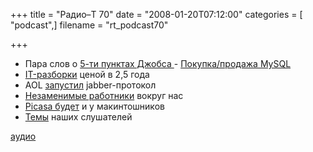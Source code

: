 +++
title = "Радио–Т 70"
date = "2008-01-20T07:12:00"
categories = [ "podcast",]
filename = "rt_podcast70"

+++

- Пара слов о [5-ти пунктах Джобса
](http://protusi.ru/itogi-macworld-conference-expo-2008/) - [Покупка/продажа MySQL](http://business.compulenta.ru/345168/)
- [IT-разборки](http://www.cnews.ru/news/top/index.shtml?2008/01/11/282717) ценой в 2,5 года
- AOL [запустил](http://habrahabr.ru/blog/im/34177.html) jabber-протокол
- [Незаменимые работники](http://habrahabr.ru/blog/arbeit/33722.html) вокруг нас
- [Picasa будет](http://soft.compulenta.ru/345273/) и у макинтошников
- [Темы](http://radio-t.com/temi_dlja_vipuskov/radio%e2%80%93t-70/) наших слушателей

[аудио](https://cdn.radio-t.com/rt_podcast70.mp3)
<audio src="https://cdn.radio-t.com/rt_podcast70.mp3" preload="none"></audio>